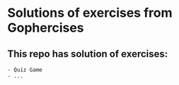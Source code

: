 # Solutions of exercises from Gophercises

## This repo has solution of exercises:
    - Quiz Game
    - ...
